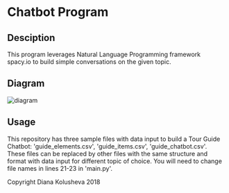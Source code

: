 # Chatbot Program

## Desciption

This program leverages Natural Language Programming framework spacy.io to build simple conversations on the given topic.

## Diagram 

![diagram](https://user-images.githubusercontent.com/35860871/51362071-18857600-1aa0-11e9-8b90-37cf629c56e6.png)

## Usage

This repository has three sample files with data input to build a Tour Guide Chatbot: 'guide_elements.csv', 'guide_items.csv', 'guide_chatbot.csv'. These files can be replaced by other files with the same structure and format with data input for different topic of choice. You will need to change file names in lines 21-23 in 'main.py'.

Copyright Diana Kolusheva 2018
